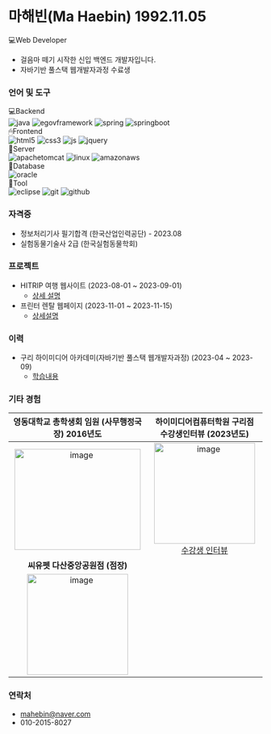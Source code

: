 # 마해빈(Ma Haebin) 1992.11.05
💻Web Developer <br>
* 걸음마 떼기 시작한 신입 백엔드 개발자입니다.
* 자바기반 풀스택 웹개발자과정 수료생

### 언어 및 도구
💻Backend
<br>
![java](https://img.shields.io/badge/Java-ED8B00?style=for-the-badge&logo=openjdk&logoColor=white)
![egovframework](https://img.shields.io/badge/egovframework-2C2255?style=for-the-badge&logoColor=black)
![spring](https://img.shields.io/badge/Spring-6DB33F?style=for-the-badge&logo=spring&logoColor=white)
![springboot](https://img.shields.io/badge/springboot-6DB33F?style=for-the-badge&logo=springboot&logoColor=white)
<br>
🖱Frontend
<br>
![html5](https://img.shields.io/badge/HTML5-E34F26?style=for-the-badge&logo=html5&logoColor=white)
![css3](https://img.shields.io/badge/CSS-239120?&style=for-the-badge&logo=css3&logoColor=white)
![js](https://img.shields.io/badge/JavaScript-F7DF1E?style=for-the-badge&logo=JavaScript&logoColor=white)
![jquery](https://img.shields.io/badge/jQuery-0769AD?style=for-the-badge&logo=jquery&logoColor=white)
<br>
📲Server
<br>
![apachetomcat](https://img.shields.io/badge/apachetomcat-F8DC75?style=for-the-badge&logo=apachetomcat&logoColor=white)
![linux](https://img.shields.io/badge/linux-FCC624?style=for-the-badge&logo=linux&logoColor=black)
![amazonaws](https://img.shields.io/badge/amazonaws-232F3E?style=for-the-badge&logo=amazonaws&logoColor=white)
<br>
💾Database
<br>
![oracle](https://img.shields.io/badge/Oracle-F80000?style=for-the-badge&logo=oracle&logoColor=black)
<br>
🔧Tool
<br>
![eclipse](https://img.shields.io/badge/Eclipse-2C2255?style=for-the-badge&logo=eclipse&logoColor=white)
![git](https://img.shields.io/badge/git-F05032?style=for-the-badge&logo=git&logoColor=white)
![github](https://img.shields.io/badge/github-181717?style=for-the-badge&logo=github&logoColor=white)




</div>

### 자격증
 * 정보처리기사 필기합격 (한국산업인력공단) - 2023.08
 * 실험동물기술사 2급 (한국실험동물학회)
 

### 프로젝트
* HITRIP 여행 웹사이트
  (2023-08-01 ~ 2023-09-01)
  - [상세 설명](https://github.com/Malvin222/Project_HITRIP#readme)
 * 프린터 렌탈 웹페이지
   (2023-11-01 ~ 2023-11-15)
   - [상세설명](.)

### 이력
* 구리 하이미디어 아카데미(자바기반 풀스택 웹개발자과정)
  (2023-04 ~ 2023-09)
  - [학습내용](https://github.com/Malvin222/himedia)


### 기타 경험
| 영동대학교 총학생회 임원 (사무행정국장) 2016년도 | 하이미디어컴퓨터학원 구리점 수강생인터뷰 (2023년도) |
|:---:|:---:|
| <img src="https://github.com/Malvin222/Malvin222/assets/127707299/c75bd94a-f9b9-4095-982d-eebb6ecceb18" width="250" height="200" alt="image"> | <img src="https://github.com/Malvin222/Malvin222/assets/127707299/6060d12b-2d88-4d26-b78f-a2bf7bb7e023" width="200" alt="image"><br>[수강생 인터뷰](https://guri.himedia.co.kr/Community/interview_view/students/202) |
| **씨유펫 다산중앙공원점 (점장)**  | |
| <img src="https://github.com/Malvin222/Malvin222/assets/127707299/1ddea5e3-2247-4738-b38b-eca608698dd4" width="200" alt="image"> |  |

### 연락처
 * mahebin@naver.com
 * 010-2015-8027
